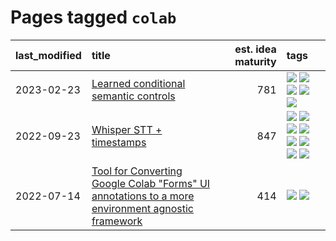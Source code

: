 # Pages tagged `colab`

|last_modified|title|est. idea maturity|tags
|:---|:---|---:|:---|
|2023-02-23|[Learned conditional semantic controls](../learned-conditional-semantic-controls.md)|781|[![](https://img.shields.io/badge/tag-animation-e839f4)](../tags/animation.md) [![](https://img.shields.io/badge/tag-colab-35d2ce)](../tags/colab.md) [![](https://img.shields.io/badge/tag-experimental-4072a1)](../tags/experimental.md) [![](https://img.shields.io/badge/tag-prompting-b08442)](../tags/prompting.md) [![](https://img.shields.io/badge/tag-tooling-e6ab9)](../tags/tooling.md)|
|2022-09-23|[Whisper STT + timestamps](../whisper-stt-plus-timestamps.md)|847|[![](https://img.shields.io/badge/tag-colab-35d2ce)](../tags/colab.md) [![](https://img.shields.io/badge/tag-dataset-1dc0d1)](../tags/dataset.md) [![](https://img.shields.io/badge/tag-experimental-4072a1)](../tags/experimental.md) [![](https://img.shields.io/badge/tag-meta-e168be)](../tags/meta.md) [![](https://img.shields.io/badge/tag-prompting-b08442)](../tags/prompting.md) [![](https://img.shields.io/badge/tag-publicgood-8e95e2)](../tags/publicgood.md) [![](https://img.shields.io/badge/tag-stability-97a75e)](../tags/stability.md) [![](https://img.shields.io/badge/tag-tooling-e6ab9)](../tags/tooling.md)|
|2022-07-14|[Tool for Converting Google Colab "Forms" UI annotations to a more environment agnostic framework](../colab-ui-converter.md)|414|[![](https://img.shields.io/badge/tag-colab-35d2ce)](../tags/colab.md) [![](https://img.shields.io/badge/tag-tooling-e6ab9)](../tags/tooling.md)|
